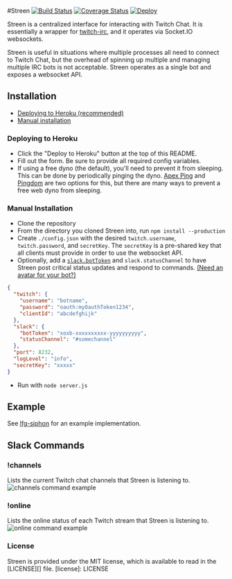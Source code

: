 #Streen [![Build Status](https://travis-ci.org/SupportClass/streen.svg?branch=master)](https://travis-ci.org/SupportClass/streen) [![Coverage Status](https://coveralls.io/repos/github/SupportClass/streen/badge.svg?branch=master)](https://coveralls.io/github/SupportClass/streen?branch=master)
[![Deploy](https://www.herokucdn.com/deploy/button.svg)](https://heroku.com/deploy)  

Streen is a centralized interface for interacting with Twitch Chat. It is essentially a wrapper for 
[twitch-irc](https://github.com/twitch-irc/twitch-irc), and it operates via Socket.IO websockets.

Streen is useful in situations where multiple processes all need to connect to Twitch Chat, 
but the overhead of spinning up multiple and managing multiple IRC bots is not acceptable. 
Streen operates as a single bot and exposes a websocket API.

## Installation
- [Deploying to Heroku (recommended)](#deploying-to-heroku)
- [Manual installation](#manual-installation)

### Deploying to Heroku
- Click the "Deploy to Heroku" button at the top of this README.
- Fill out the form. Be sure to provide all required config variables.
- If using a free dyno (the default), you'll need to prevent it from sleeping. 
This can be done by periodically pinging the dyno. [Apex Ping](https://ping.apex.sh/) and 
[Pingdom](https://www.pingdom.com/) are two options for this, but there are many ways to prevent a free web dyno from 
sleeping.

### Manual Installation
- Clone the repository
- From the directory you cloned Streen into, run `npm install --production`
- Create `./config.json` with the desired `twitch.username`, `twitch.password`, and `secretKey`. 
The `secretKey` is a pre-shared key that all clients must provide in order to use the websocket API.
- Optionally, add a [`slack.botToken`](https://my.slack.com/services/new/bot) and `slack.statusChannel` 
to have Streen post critical status updates and respond to commands. 
[(Need an avatar for your bot?)](http://i.imgur.com/7LNvGeK.jpg)
```json
{
  "twitch": {
    "username": "botname",
    "password": "oauth:myOauthToken1234",
    "clientId": "abcdefghijk"
  },
  "slack": {
    "botToken": "xoxb-xxxxxxxxxx-yyyyyyyyyy",
    "statusChannel": "#somechannel"
  },
  "port": 8232,
  "logLevel": "info",
  "secretKey": "xxxxx"
}
```
- Run with `node server.js`

## Example
See [lfg-siphon](https://github.com/SupportClass/lfg-siphon) for an example implementation.

## Slack Commands
### !channels
Lists the current Twitch chat channels that Streen is listening to.  
![channels command example](https://i.imgur.com/072ECjo.png)

### !online
Lists the online status of each Twitch stream that Streen is listening to.  
![online command example](https://i.imgur.com/TMiOISh.png)

### License
Streen is provided under the MIT license, which is available to read in the [LICENSE][] file.
[license]: LICENSE
